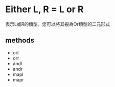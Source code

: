 # Either L, R = L or R

表示L或R的類型。您可以將其視為Or類型的二元形式

## methods

* orl
* orr
* andl
* andr
* mapl
* mapr